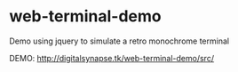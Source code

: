 # web-terminal-demo
Demo using jquery to simulate a retro monochrome terminal

DEMO: http://digitalsynapse.tk/web-terminal-demo/src/
